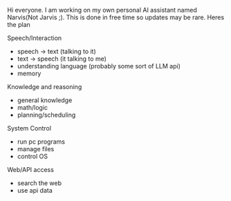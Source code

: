 Hi everyone. 
I am working on my own personal AI assistant named Narvis(Not Jarvis ;).
This is done in free time so updates may be rare.
Heres the plan


Speech/Interaction
- speech -> text (talking to it)
- text -> speech (it talking to me)
- understanding language (probably some sort of LLM api)
- memory
  
Knowledge and reasoning
- general knowledge
- math/logic
- planning/scheduling
  
System Control
- run pc programs
- manage files
- control OS
  
Web/API access
- search the web
- use api data
